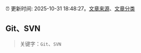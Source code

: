 :alarm_clock: 更新时间: 2025-10-31 18:48:27。[文章来源](/README.md)、[文章分类](/TAGS.md)

## Git、SVN


> 关键字：`Git`、`SVN`



